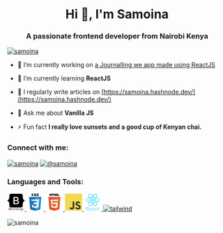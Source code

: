 <h1 align="center">Hi 👋, I'm Samoina</h1>
<h3 align="center">A passionate frontend developer from Nairobi Kenya</h3>

<p align="left"> <a href="https://twitter.com/samoina" target="blank"><img src="https://img.shields.io/twitter/follow/samoina?logo=twitter&style=for-the-badge" alt="samoina" /></a> </p>

- 🔭 I’m currently working on [a Journalling we app made using ReactJS](https://github.com/samoina/my-journal-app)

- 🌱 I’m currently learning **ReactJS**

- 📝 I regularly write articles on [https://samoina.hashnode.dev/](https://samoina.hashnode.dev/)

- 💬 Ask me about **Vanilla JS**

- ⚡ Fun fact **I really love sunsets and a good cup of Kenyan chai.**

<h3 align="left">Connect with me:</h3>
<p align="left">
<a href="https://twitter.com/samoina" target="blank"><img align="center" src="https://raw.githubusercontent.com/rahuldkjain/github-profile-readme-generator/master/src/images/icons/Social/twitter.svg" alt="samoina" height="30" width="40" /></a>
<a href="https://hashnode.com/@samoina" target="blank"><img align="center" src="https://raw.githubusercontent.com/rahuldkjain/github-profile-readme-generator/master/src/images/icons/Social/hashnode.svg" alt="@samoina" height="30" width="40" /></a>
</p>

<h3 align="left">Languages and Tools:</h3>
<p align="left"> <a href="https://getbootstrap.com" target="_blank" rel="noreferrer"> <img src="https://raw.githubusercontent.com/devicons/devicon/master/icons/bootstrap/bootstrap-plain-wordmark.svg" alt="bootstrap" width="40" height="40"/> </a> <a href="https://www.w3schools.com/css/" target="_blank" rel="noreferrer"> <img src="https://raw.githubusercontent.com/devicons/devicon/master/icons/css3/css3-original-wordmark.svg" alt="css3" width="40" height="40"/> </a> <a href="https://www.w3.org/html/" target="_blank" rel="noreferrer"> <img src="https://raw.githubusercontent.com/devicons/devicon/master/icons/html5/html5-original-wordmark.svg" alt="html5" width="40" height="40"/> </a> <a href="https://developer.mozilla.org/en-US/docs/Web/JavaScript" target="_blank" rel="noreferrer"> <img src="https://raw.githubusercontent.com/devicons/devicon/master/icons/javascript/javascript-original.svg" alt="javascript" width="40" height="40"/> </a> <a href="https://reactjs.org/" target="_blank" rel="noreferrer"> <img src="https://raw.githubusercontent.com/devicons/devicon/master/icons/react/react-original-wordmark.svg" alt="react" width="40" height="40"/> </a> <a href="https://tailwindcss.com/" target="_blank" rel="noreferrer"> <img src="https://www.vectorlogo.zone/logos/tailwindcss/tailwindcss-icon.svg" alt="tailwind" width="40" height="40"/> </a> </p>

<p><img align="center" src="https://github-readme-stats.vercel.app/api/top-langs?username=samoina&show_icons=true&locale=en&layout=compact" alt="samoina" /></p>
